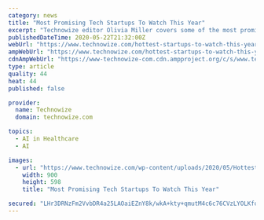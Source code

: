 ```yaml
---
category: news
title: "Most Promising Tech Startups To Watch This Year"
excerpt: "Technowize editor Olivia Miller covers some of the most promising tech companies that will continue to grow in the coming years."
publishedDateTime: 2020-05-22T21:32:00Z
webUrl: "https://www.technowize.com/hottest-startups-to-watch-this-year/"
ampWebUrl: "https://www.technowize.com/hottest-startups-to-watch-this-year/amp/"
cdnAmpWebUrl: "https://www-technowize-com.cdn.ampproject.org/c/s/www.technowize.com/hottest-startups-to-watch-this-year/amp/"
type: article
quality: 44
heat: 44
published: false

provider:
  name: Technowize
  domain: technowize.com

topics:
  - AI in Healthcare
  - AI

images:
  - url: "https://www.technowize.com/wp-content/uploads/2020/05/Hottest-Startups-to-Watch-This-Year.jpg"
    width: 900
    height: 598
    title: "Most Promising Tech Startups To Watch This Year"

secured: "LHr3DRNzFm2VvbDR4a25LAOaiEZnY8k/wkA+kty+qmutM4c6c76CVzLYOLKfqATKugZ6XsLTzdJ09ZPuZLqJ/fbTiadGseurYa4EnX1C29IKy6Nj5kQWKWr4fEGhndZd5X0nfJd8h7RZH5gVIHO9rHkkNLJltSTaywu6PwNfiXXbU3q/rdu6UPqjTDH1TEVukVqeERTA1McVnUWrm/Xk025mhEPSuVJsPy5ekFa4imPaFhn9aV62mtatLtcAHP1SLyjYZnuSFSMqjKxEkAzFZsoqgztyDkkvTiAt4aFiP4VIHJhjh0n8nltV3sD6ke9A;x+cDAhevEmVLVjGIcl+S4w=="
---
```


